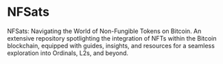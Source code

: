 # NFSats
NFSats: Navigating the World of Non-Fungible Tokens on Bitcoin. An extensive repository spotlighting the integration of NFTs within the Bitcoin blockchain, equipped with guides, insights, and resources for a seamless exploration into Ordinals, L2s, and beyond.
